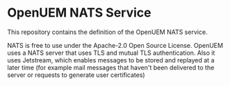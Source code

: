 # OpenUEM NATS Service

This repository contains the definition of the OpenUEM NATS service.

NATS is free to use under the Apache-2.0 Open Source License. OpenUEM uses a NATS server that uses TLS and mutual TLS authentication. Also it uses Jetstream, which enables messages to be stored and replayed at a later time (for example mail messages that haven't been delivered to the server or requests to generate user certificates)
